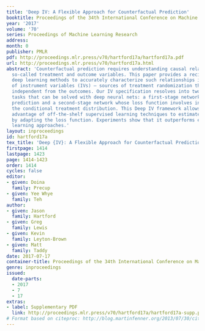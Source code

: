 ```yaml
---
title: 'Deep IV: A Flexible Approach for Counterfactual Prediction'
booktitle: Proceedings of the 34th International Conference on Machine Learning
year: '2017'
volume: '70'
series: Proceedings of Machine Learning Research
address: 
month: 0
publisher: PMLR
pdf: http://proceedings.mlr.press/v70/hartford17a/hartford17a.pdf
url: http://proceedings.mlr.press/v70/hartford17a.html
abstract: 'Counterfactual prediction requires understanding causal relationships between
  so-called treatment and outcome variables. This paper provides a recipe for augmenting
  deep learning methods to accurately characterize such relationships in the presence
  of instrument variables (IVs) – sources of treatment randomization that are conditionally
  independent from the outcomes. Our IV specification resolves into two prediction
  tasks that can be solved with deep neural nets: a first-stage network for treatment
  prediction and a second-stage network whose loss function involves integration over
  the conditional treatment distribution. This Deep IV framework allows us to take
  advantage of off-the-shelf supervised learning techniques to estimate causal effects
  by adapting the loss function. Experiments show that it outperforms existing machine
  learning approaches.'
layout: inproceedings
id: hartford17a
tex_title: 'Deep {IV}: A Flexible Approach for Counterfactual Prediction'
firstpage: 1414
lastpage: 1423
page: 1414-1423
order: 1414
cycles: false
editor:
- given: Doina
  family: Precup
- given: Yee Whye
  family: Teh
author:
- given: Jason
  family: Hartford
- given: Greg
  family: Lewis
- given: Kevin
  family: Leyton-Brown
- given: Matt
  family: Taddy
date: 2017-07-17
container-title: Proceedings of the 34th International Conference on Machine Learning
genre: inproceedings
issued:
  date-parts:
  - 2017
  - 7
  - 17
extras:
- label: Supplementary PDF
  link: http://proceedings.mlr.press/v70/hartford17a/hartford17a-supp.pdf
# Format based on citeproc: http://blog.martinfenner.org/2013/07/30/citeproc-yaml-for-bibliographies/
---
```

